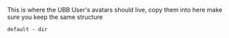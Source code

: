 This is where the UBB User's avatars should live, copy them into here make sure you keep the same structure

    default - dir
